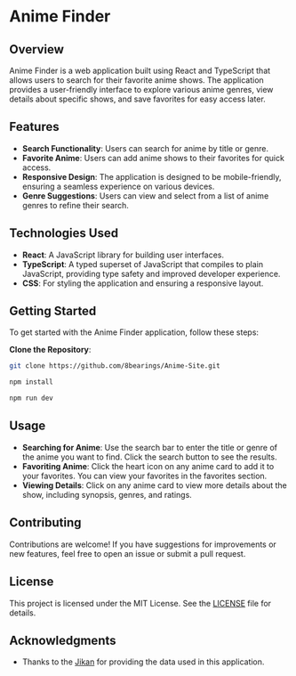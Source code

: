 # Anime Finder

## Overview

Anime Finder is a web application built using React and TypeScript that allows users to search for their favorite anime shows. The application provides a user-friendly interface to explore various anime genres, view details about specific shows, and save favorites for easy access later.

## Features

- **Search Functionality**: Users can search for anime by title or genre.
- **Favorite Anime**: Users can add anime shows to their favorites for quick access.
- **Responsive Design**: The application is designed to be mobile-friendly, ensuring a seamless experience on various devices.
- **Genre Suggestions**: Users can view and select from a list of anime genres to refine their search.

## Technologies Used

- **React**: A JavaScript library for building user interfaces.
- **TypeScript**: A typed superset of JavaScript that compiles to plain JavaScript, providing type safety and improved developer experience.
- **CSS**: For styling the application and ensuring a responsive layout.

## Getting Started

To get started with the Anime Finder application, follow these steps:

**Clone the Repository**:

```bash
git clone https://github.com/8bearings/Anime-Site.git

npm install

npm run dev
```

## Usage

- **Searching for Anime**: Use the search bar to enter the title or genre of the anime you want to find. Click the search button to see the results.
- **Favoriting Anime**: Click the heart icon on any anime card to add it to your favorites. You can view your favorites in the favorites section.
- **Viewing Details**: Click on any anime card to view more details about the show, including synopsis, genres, and ratings.

## Contributing

Contributions are welcome! If you have suggestions for improvements or new features, feel free to open an issue or submit a pull request.

## License

This project is licensed under the MIT License. See the [LICENSE](LICENSE) file for details.

## Acknowledgments

- Thanks to the [Jikan](https://jikan.moe/) for providing the data used in this application.
